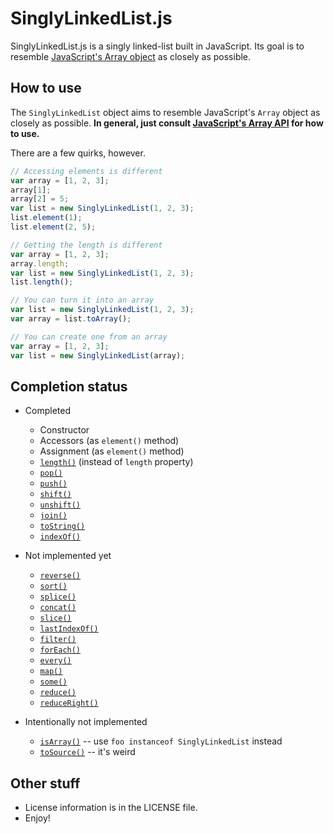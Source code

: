 SinglyLinkedList.js
===================

SinglyLinkedList.js is a singly linked-list built in JavaScript. Its goal is to resemble [JavaScript's Array object](https://developer.mozilla.org/en/JavaScript/Reference/Global_Objects/Array) as closely as possible.

How to use
----------

The `SinglyLinkedList` object aims to resemble JavaScript's `Array` object as closely as possible. **In general, just consult [JavaScript's Array API](https://developer.mozilla.org/en/JavaScript/Reference/Global_Objects/Array) for how to use.**

There are a few quirks, however.

```javascript
// Accessing elements is different
var array = [1, 2, 3];
array[1];
array[2] = 5;
var list = new SinglyLinkedList(1, 2, 3);
list.element(1);
list.element(2, 5);
```

```javascript
// Getting the length is different
var array = [1, 2, 3];
array.length;
var list = new SinglyLinkedList(1, 2, 3);
list.length();
```

```javascript
// You can turn it into an array
var list = new SinglyLinkedList(1, 2, 3);
var array = list.toArray();
```

```javascript
// You can create one from an array
var array = [1, 2, 3];
var list = new SinglyLinkedList(array);
```

Completion status
-----------------

* Completed
  * Constructor
  * Accessors (as `element()` method)
  * Assignment (as `element()` method)
  * [`length()`](https://developer.mozilla.org/en/JavaScript/Reference/Global_Objects/Array/length) (instead of `length` property)
  * [`pop()`](https://developer.mozilla.org/en/JavaScript/Reference/Global_Objects/Array/pop)
  * [`push()`](https://developer.mozilla.org/en/JavaScript/Reference/Global_Objects/Array/push)
  * [`shift()`](https://developer.mozilla.org/en/JavaScript/Reference/Global_Objects/Array/shift)
  * [`unshift()`](https://developer.mozilla.org/en/JavaScript/Reference/Global_Objects/Array/unshift)
  * [`join()`](https://developer.mozilla.org/en/JavaScript/Reference/Global_Objects/Array/join)
  * [`toString()`](https://developer.mozilla.org/en/JavaScript/Reference/Global_Objects/Array/toString)
  * [`indexOf()`](https://developer.mozilla.org/en/JavaScript/Reference/Global_Objects/Array/indexOf)

* Not implemented yet
  * [`reverse()`](https://developer.mozilla.org/en/JavaScript/Reference/Global_Objects/Array/reverse)
  * [`sort()`](https://developer.mozilla.org/en/JavaScript/Reference/Global_Objects/Array/sort)
  * [`splice()`](https://developer.mozilla.org/en/JavaScript/Reference/Global_Objects/Array/splice)
  * [`concat()`](https://developer.mozilla.org/en/JavaScript/Reference/Global_Objects/Array/concat)
  * [`slice()`](https://developer.mozilla.org/en/JavaScript/Reference/Global_Objects/Array/slice)
  * [`lastIndexOf()`](https://developer.mozilla.org/en/JavaScript/Reference/Global_Objects/Array/lastIndexOf)
  * [`filter()`](https://developer.mozilla.org/en/JavaScript/Reference/Global_Objects/Array/filter)
  * [`forEach()`](https://developer.mozilla.org/en/JavaScript/Reference/Global_Objects/Array/forEach)
  * [`every()`](https://developer.mozilla.org/en/JavaScript/Reference/Global_Objects/Array/every)
  * [`map()`](https://developer.mozilla.org/en/JavaScript/Reference/Global_Objects/Array/map)
  * [`some()`](https://developer.mozilla.org/en/JavaScript/Reference/Global_Objects/Array/some)
  * [`reduce()`](https://developer.mozilla.org/en/JavaScript/Reference/Global_Objects/Array/reduce)
  * [`reduceRight()`](https://developer.mozilla.org/en/JavaScript/Reference/Global_Objects/Array/reduceRight)

* Intentionally not implemented
  * [`isArray()`](https://developer.mozilla.org/en/JavaScript/Reference/Global_Objects/Array/isArray) -- use `foo instanceof SinglyLinkedList` instead
  * [`toSource()`](https://developer.mozilla.org/en/JavaScript/Reference/Global_Objects/Array/toSource) -- it's weird

Other stuff
-----------

* License information is in the LICENSE file.
* Enjoy!